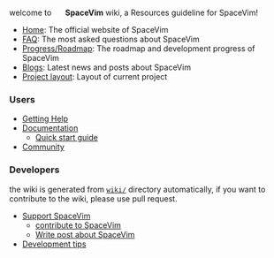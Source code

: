 welcome to <img src="https://spacevim.org/SpaceVim.png" height="17" width="17"> **SpaceVim** wiki, a Resources guideline for SpaceVim!


- [Home](https://spacevim.org): The official website of SpaceVim
- [FAQ](https://spacevim.org/faq/): The most asked questions about SpaceVim
- [Progress/Roadmap](https://spacevim.org/roadmap/): The roadmap and development progress of SpaceVim
- [Blogs](https://spacevim.org/blog/): Latest news and posts about SpaceVim
- [Project layout](project_layout): Layout of current project

### Users

- [Getting Help](getting-help)
- [Documentation](https://spacevim.org/documentation)
    - [Quick start guide](https://spacevim.org/quick-start-guide/)
- [Community](http://spacevim.org/community/)

### Developers

the wiki is generated from [`wiki/`](https://github.com/SpaceVim/SpaceVim/tree/master/wiki) directory automatically, if you want to contribute to the wiki, please use pull request.

- [Support SpaceVim](support-spacevim)
    - [contribute to SpaceVim](https://github.com/SpaceVim/SpaceVim/blob/master/CONTRIBUTING.md)
    - [Write post about SpaceVim](write-post-about-spacevim)
- [Development tips](development-tips)
